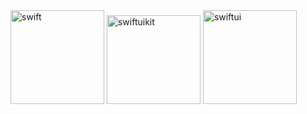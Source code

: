 <img width="150" alt="swift" src="https://github.com/Omid774/Omid774/assets/83581985/bcb26e94-600f-4f8d-80c8-2f8fe21ba16e">
<img width="150" height="142" alt="swiftuikit" src="https://github.com/user-attachments/assets/e928ca66-be34-4e7e-a66b-edb05b121f63">
<img width="150" alt="swiftui" src="https://github.com/Omid774/Omid774/assets/83581985/e0acd0be-311a-4cbe-84a1-f8c31f41d1ee">

